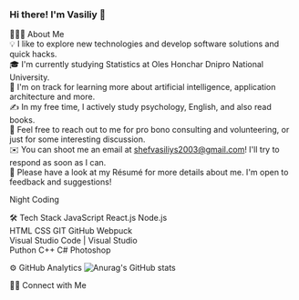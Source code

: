 ### Hi there! I'm Vasiliy 👋


👨🏻‍💻  About Me  
💡  I like to explore new technologies and develop software solutions and quick hacks.  
🎓  I'm currently studying Statistics at Oles Honchar Dnipro National University.  
🌱  I'm on track for learning more about  artificial intelligence, application architecture and more.  
✍️  In my free time, I actively study psychology, English, and also read books.  
💬  Feel free to reach out to me for pro bono consulting and volunteering, or just for some interesting discussion.  
✉️  You can shoot me an email at shefvasiliys2003@gmail.com! I'll try to respond as soon as I can.  
📄  Please have a look at my Résumé for more details about me. I'm open to feedback and suggestions!  

Night Coding

🛠  Tech Stack
JavaScript  React.js  Node.js  
HTML  CSS  GIT  GitHub Webpuck  
Visual Studio Code  |  Visual Studio  
Puthon  C++  C#  Photoshop   
  
   
⚙️  GitHub Analytics 
![Anurag's GitHub stats](https://github-readme-stats.vercel.app/api?username=anuraghazra&show_icons=true&theme=radical)
 

🤝🏻  Connect with Me
      
